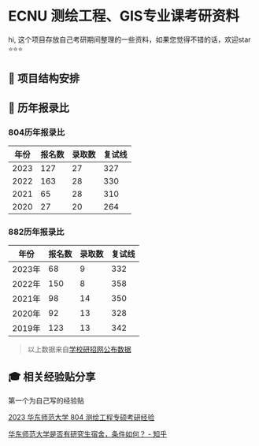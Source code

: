 # ECNU 测绘工程、GIS专业课考研资料

hi, 这个项目存放自己考研期间整理的一些资料，如果您觉得不错的话，欢迎star :star::star::star:

## :open_file_folder: 项目结构安排


## :rainbow: 历年报录比
### 804历年报录比
|年份|报名数|录取数|复试线|
|-|-|-|-|
|2023|127|27|327|
|2022|163|28|330|
|2021|65|28|310|
|2020|27|20|264|


### 882历年报录比
|年份|报名数|录取数|复试线|
|-|-|-|-|
|2023年|68|9|332|
|2022年|150|8|358|
|2021年|98|14|350|
|2020年|92|13|328|
|2019年|123|13|342|

> 以上数据来自[学校研招网公布数据](https://yjszs.ecnu.edu.cn/lnssblsj/list.htm)


## :mortar_board: 相关经验贴分享
第一个为自己写的经验贴

[2023 华东师范大学 804 测绘工程专硕考研经验 ](https://zhuanlan.zhihu.com/p/646263963)


[华东师范大学是否有研究生宿舍，条件如何？ - 知乎](https://www.zhihu.com/question/354560107)